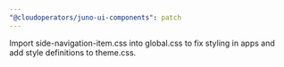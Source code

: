 ```yaml
---
"@cloudoperators/juno-ui-components": patch
---
```


Import side-navigation-item.css into global.css to fix styling in apps and add style definitions to theme.css.

